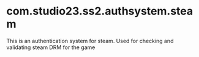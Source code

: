 # com.studio23.ss2.authsystem.steam
This is an authentication system for steam. Used for checking and validating steam DRM for the game
